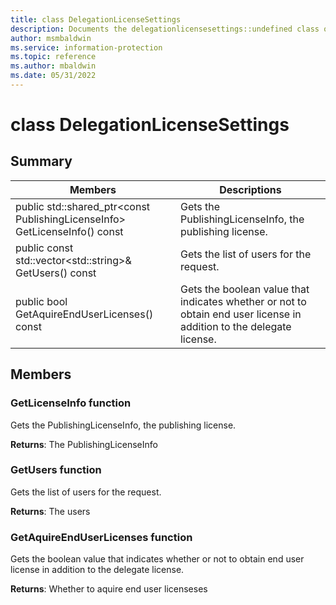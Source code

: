 ```yaml
---
title: class DelegationLicenseSettings 
description: Documents the delegationlicensesettings::undefined class of the Microsoft Information Protection (MIP) SDK.
author: msmbaldwin
ms.service: information-protection
ms.topic: reference
ms.author: mbaldwin
ms.date: 05/31/2022
---
```


# class DelegationLicenseSettings 
  
## Summary
 Members                        | Descriptions                                
--------------------------------|---------------------------------------------
public std::shared_ptr\<const PublishingLicenseInfo\> GetLicenseInfo() const  |  Gets the PublishingLicenseInfo, the publishing license.
public const std::vector\<std::string\>& GetUsers() const  |  Gets the list of users for the request.
public bool GetAquireEndUserLicenses() const  |  Gets the boolean value that indicates whether or not to obtain end user license in addition to the delegate license.
  
## Members
  
### GetLicenseInfo function
Gets the PublishingLicenseInfo, the publishing license.

  
**Returns**: The PublishingLicenseInfo
  
### GetUsers function
Gets the list of users for the request.

  
**Returns**: The users
  
### GetAquireEndUserLicenses function
Gets the boolean value that indicates whether or not to obtain end user license in addition to the delegate license.

  
**Returns**: Whether to aquire end user licenseses
